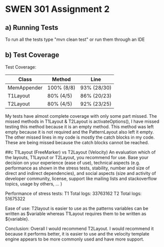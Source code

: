 # SWEN 301 Assignment 2

## a) Running Tests
To run all the tests type "mvn clean test" or run them through an IDE

## b) Test Coverage

Test Coverage:

|Class|Method|Line|
|---|---|---|
|MemAppender|100% (8/8)|93% (28/30)|
|T1Layout|80% (4/5)|86% (20/23)|
|T2Layout|80% (4/5)|92% (23/25) |

My tests have almost complete coverage with only some part missed. The missed methods in T1Layout & T2Layout is activateOptions(), I have missed testing this method because it is an empty method.
This method was left empty because it is not required and the PatternLayout also left it empty.
The other missed lines in my code is mostly the catch blocks in my code. These are being missed because the catch blocks cannot be reached.

##c T1Layout (FreeMarker) vs T2Layout (Velocity)
An evaluation which of the layouts, T1Layout or T2Layout, you recommend for use. Base your decision on your experience (ease of use), technical aspects (e.g. performance as shown in the stress tests, stability, number and size of direct and indirect dependencies), and social aspects (size and activity of developer community, license, support like mailing lists and stackoverflow topics, usage by others, … ) 

Performance of stress tests:
T1 Total logs: 33763162
T2 Total logs: 51675322

Ease of use:
T2layout is easier to use as the patterns variables can be written as $variable whereas T1Layout requires them to be written as ${variable}.

Conclusion:
Overall I would recommend T2Layout. I would recommend it because it performs better, it is easier to use and the velocity template engine appears to be more commonly used and have more support.
